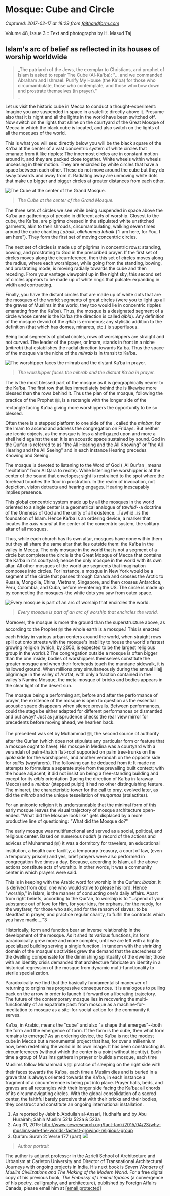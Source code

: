 # Mosque: Cube and Circle

_Captured: 2017-02-17 at 18:29 from [faithandform.com](http://faithandform.com/feature/mosque-cube-and-circle/)_

Volume 48, Issue 3 :: Text and photographs by H. Masud Taj

## Islam's arc of belief as reflected in its houses of worship worldwide

> _The patriarch of the Jews, the exemplar to Christians, and prophet of Islam is asked to repair The Cube (Al-Ka'ba): "… and we commanded Abraham and Ishmael: Purify My House (the Ka'ba) for those who circumambulate, those who contemplate, and those who bow down and prostrate themselves (in prayer)."  
_

Let us visit the historic cube in Mecca to conduct a thought-experiment: Imagine you are suspended in space in a satellite directly above it. Presume also that it is night and all the lights in the world have been switched off. Now switch on the lights that shine on the courtyard of the Great Mosque of Mecca in which the black cube is located, and also switch on the lights of all the mosques of the world.

This is what you will see: directly below you will be the black square of the Ka'ba at the center of a vast concentric system of white circles that emanate from it like ripples: The innermost circles are in constant motion around it, and they are packed close together. White wheels within wheels unceasing in their motion. They are encircled by white circles that have a space between each other. These do not move around the cube but they do sway towards and away from it. Radiating away are unmoving white dots that make up bigger and bigger circles at greater distances from each other.

![The Cube at the center of the Grand Mosque.](http://faithandform.com/wp-content/uploads/2015/09/TAJ_1-900x667.jpg)

> _The Cube at the center of the Grand Mosque._

The three sets of circles we see while being suspended in space above the Ka'ba are gatherings of people in different acts of worship. Closest to the cube, the Ka'ba, are pilgrims dressed in the stipulated white unstitched garments, akin to their shrouds, circumambulating, walking seven times around the cube chanting _Labaik, allahumma labaik_ ("I am here, for You, I am here"). They form the first set of moving concentric circles.

The next set of circles is made up of pilgrims in concentric rows: standing, bowing, and prostrating to God in the prescribed prayer. If the first set of circles moves along the circumference, then this set of circles moves along the radius, where each worshipper, while going from the standing, bowing, and prostrating mode, is moving radially towards the cube and then receding. From your vantage viewpoint up in the night sky, this second set of circles appears to be made up of white rings that pulsate: expanding in width and contracting.

Finally, you have the distant circles that are made up of white dots that are the mosques of the world: segments of great circles (were you to light up all the graves of Muslims in the world, they too would lie in concentric ripples emanating from the Ka'ba). Thus, the mosque is a designated segment of a circle whose center is the Ka'ba (the direction is called _qibla_). Any definition of the mosque devoid of the _qibla_ is erroneous; any stylistic addition to the definition (that which has domes, minarets, etc.) is superfluous.

Being local segments of global circles, rows of worshippers are straight and not curved. The leader of the prayer, or Imam, stands in front in a niche (_mihrab_) that establishes the radial direction towards Ka'ba. Thus the space of the mosque via the niche of the _mihrab_ is in transit to Ka'ba.

![The worshipper faces the mihrab and the distant Ka’ba in prayer.](http://faithandform.com/wp-content/uploads/2015/09/TAJ_2-900x675.jpg)

> _The worshipper faces the mihrab and the distant Ka'ba in prayer._

The is the most blessed part of the mosque as it is geographically nearer to the Ka'ba. The first row that lies immediately behind the is likewise more blessed than the rows behind it. Thus the plan of the mosque, following the practice of the Prophet ﷺ, is a rectangle with the longer side of the rectangle facing Ka'ba giving more worshippers the opportunity to be so blessed.

Often there is a stepped platform to one side of the , called the _minbar_, for the Imam to ascend and address the congregation on Fridays. But neither are iconic objects, as the mosque is less a shell gazed upon and more a shell held against the ear. It is an acoustic space sustained by sound. God in the Qur'an is referred to as "the All Hearing and the All Knowing" or "the All Hearing and the All Seeing" and in each instance Hearing precedes Knowing and Seeing.

The mosque is devoted to listening to the Word of God (_Al Qur'an _means "recitation" from Al Qara to recite). While listening the worshipper is at the center of the sound that envelopes; sight is restrained to the spot where the forehead touches the floor in prostration. In the realm of invocation, not depiction, vision detracts and hearing engages. Hearing inescapably implies presence.

This global concentric system made up by all the mosques in the world oriented to a single center is a geometrical analogue of _tawhid_--a doctrine of the Oneness of God and the unity of all existence. _Tawhid _is the foundation of Islam. Hence Ka'ba is an ordering device, a marker that locates the _axis mundi_ at the center of the concentric system, the solitary altar of all mosques.

Thus, while each church has its own altar, mosques have none within them but they all share the same altar that lies outside them: the Ka'ba in the valley in Mecca. The only mosque in the world that is not a segment of a circle but completes the circle is the Great Mosque of Mecca that contains the Ka'ba in its courtyard; hence the only mosque in the world with its own altar. All other mosques of the world are segments that imagination composes into circles. For instance, a mosque in New York would be a segment of the circle that passes through Canada and crosses the Arctic to Russia, Mongolia, China, Vietnam, Singapore, and then crosses Antarctica, Peru, Colombia, and Cuba, before re-entering the US. The circle is made up by connecting the mosques-the white dots you saw from outer space.

![Every mosque is part of an arc of worship that encircles the world.](http://faithandform.com/wp-content/uploads/2015/09/TAJ_3-900x675.jpg)

> _Every mosque is part of an arc of worship that encircles the world._

Moreover, the mosque is more the ground than the superstructure above, as according to the Prophet ﷺ the whole earth is a mosque.1 This is enacted each Friday in various urban centers around the world, when straight rows spill out onto streets with the mosque's inability to house the world's fastest growing religion (which, by 2050, is expected to be the largest religious group in the world).2 The congregation outside a mosque is often bigger than the one inside; bodies of worshippers themselves constitute the greater mosque and when their foreheads touch the mundane sidewalk, it is hallowed ground. When millions pray simultaneously during the annual Hajj pilgrimage in the valley of Arafat, with only a fraction contained in the valley's Namira Mosque, the meta-mosque of bricks and bodies appears in the clear light of the desert sun.

The mosque being a performing art, before and after the performance of prayer, the existence of the mosque is open to question as the essential acoustic space disappears when silence prevails. Between performances, could the stage be either adapted for different performances or dismantled and put away? Just as jurisprudence checks the rear view mirror for precedents before moving ahead, we hearken back.

The precedent was set by Muhammad ﷺ, the second source of authority after the Qur'an (which does not stipulate any particular form or feature that a mosque ought to have). His mosque in Medina was a courtyard with a verandah of palm-thatch flat-roof supported on palm tree-trunks on the _qibla_ side for the worshippers, and another verandah on the opposite side for _saliks_ (wayfarers). The following can be deduced from it: It made no attempts to formulate a separate style from the prevailing built context; with the house adjacent, it did not insist on being a free-standing building and except for its _qibla_ orientation (facing the direction of Ka'ba in faraway Mecca) and a _minbar_ (stepped pulpit) it had no other distinguishing feature. The minaret, the characteristic tower for the call to pray, evolved later, as did the _mihrab_ and the unique tessellation of _muqarnas_ (stalactites).

For an aniconic religion it is understandable that the minimal form of this early mosque leaves the visual trajectory of mosque architecture open-ended. "What did the Mosque look like" gets displaced by a more productive line of questioning: "What did the Mosque do?"

The early mosque was multifunctional and served as a social, political, and religious center. Based on numerous _hadith_ (a record of the actions and advices of Muhammad ﷺ) it was a dormitory for travelers, an educational institution, a health care facility, a temporary treasury, a court of law, (even a temporary prison!) and yes, brief prayers were also performed in congregation five times a day. Because, according to Islam, all the above actions constitute acts of worship. In other words, it was a community center in which prayers were said.

This is in keeping with the Arabic word for worship in the Qur'an: _ibadat_. It is derived from _abd_: one who would strive to please his lord. Hence "worship," in Islam, is the manner of conducting one's daily affairs. Apart from right beliefs, according to the Qur'an, to worship is to "…spend of your substance out of love for Him, for your kins, for orphans, for the needy, for the wayfarer, for those who ask, and for the ransom of slaves; to be steadfast in prayer, and practice regular charity, to fulfill the contracts which you have made.…"3

Historically, form and function bear an inverse relationship in the development of the mosque. As it shed its various functions, its form paradoxically grew more and more complex, until we are left with a highly specialized building serving a single function. In tandem with the shrinking domain of the mosque's activities grew the demand that the sacredness of the dwelling compensate for the diminishing spirituality of the dweller; those with an identity crisis demanded that architecture fabricate an identity in a historical regression of the mosque from dynamic multi-functionality to sterile specialization.

Paradoxically we find that the basically fundamentalist maneuver of returning to origins has progressive consequences. It is analogous to pulling back on the arrow in order to launch it forward on a liberating trajectory. The future of the contemporary mosque lies in recovering the multi-functionality of an expatriate past: from mosque as a machine-for-meditation to mosque as a site-for-social-action for the community it serves.

Ka'ba, in Arabic, means the "cube" and also "a shape that emerges"--both the form and the emergence of form. If the form is the cube, then what form remains to emerge? As an ordering device, the Ka'ba is not the modest cube in Mecca but a monumental project that has, for over a millennium now, been redefining the world in its own image. It has been constructing its circumferences (without which the center is a point without identity). Each time a group of Muslims gathers in prayer or builds a mosque, each time Muslims follow Muhammad's ﷺ practice of sleeping on the right side with their faces towards the Ka'ba, each time a Muslim dies and is buried in a grave that is always oriented towards the Ka'ba, in each instance a fragment of a circumference is being put into place. Prayer halls, beds, and graves are all rectangles with their longer side facing the Ka'ba; all chords of its circumnavigating circles. With the global consolidation of a sacred center, the faithful barely perceive that with their bricks and their bodies, they construct and constitute an ongoing international installation.

  1. As reported by Jabir b.'Abdullah al-Ansari, Hudhaifa and by Abu Hurairah; Sahih Muslim 521a 522a & 523a
  2. Aug 31, 2015: http://www.pewresearch.org/fact-tank/2015/04/23/why-muslims-are-the-worlds-fastest-growing-religious-group
  3. Qur'an: Surah 2: Verse 177 (part)
![](http://faithandform.com/wp-content/uploads/2015/09/H-Masud-Taj-200x200.jpg)

> _Author portrait_

The author is adjunct professor in the Azrieli School of Architecture and Urbanism at Carleton University and Director of Transnational Architectural Journeys with ongoing projects in India. His next book is _Seven Wonders of Muslim Civilizations and The Making of the Modern World_. For a free digital copy of his previous book, _The Embassy of Liminal Spaces_ (a convergence of his poetry, calligraphy, and architecture), published by Foreign Affairs Canada, please email him at [[email protected]](http://faithandform.com/cdn-cgi/l/email-protection)
